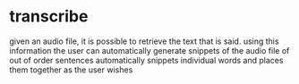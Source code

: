 # transcribe
given an audio file, it is possible to retrieve the text that is said.
using this information the user can automatically generate snippets of the audio file of out of order sentences
automatically snippets individual words and places them together as the user wishes
